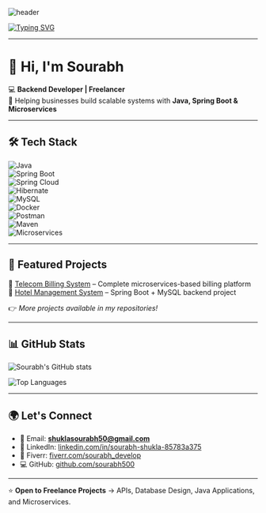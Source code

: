 ![header](https://capsule-render.vercel.app/api?type=waving&color=0:00C9FF,100:92FE9D&height=200&section=header&text=Sourabh%20Shukla&fontSize=50&fontColor=ffffff&animation=fadeIn&fontAlignY=40)

[![Typing SVG](https://readme-typing-svg.herokuapp.com?size=25&color=1ABC9C&width=600&lines=Backend+Developer+%7C+Java+%7C+Spring+Boot+%7C+Microservices;Freelancer+%7C+Building+Scalable+Systems;Open+to+Collaborations+%26+Projects)](https://git.io/typing-svg)

---

# 👋 Hi, I'm Sourabh  

💻 **Backend Developer | Freelancer**  
🚀 Helping businesses build scalable systems with **Java, Spring Boot & Microservices**  

---

## 🛠️ Tech Stack  
![Java](https://img.shields.io/badge/Java-ED8B00?style=for-the-badge&logo=openjdk&logoColor=white)  
![Spring Boot](https://img.shields.io/badge/Spring%20Boot-6DB33F?style=for-the-badge&logo=springboot&logoColor=white)  
![Spring Cloud](https://img.shields.io/badge/Spring%20Cloud-6DB33F?style=for-the-badge&logo=spring&logoColor=white)  
![Hibernate](https://img.shields.io/badge/Hibernate-59666C?style=for-the-badge&logo=hibernate&logoColor=white)  
![MySQL](https://img.shields.io/badge/MySQL-005C84?style=for-the-badge&logo=mysql&logoColor=white)  
![Docker](https://img.shields.io/badge/Docker-2496ED?style=for-the-badge&logo=docker&logoColor=white)  
![Postman](https://img.shields.io/badge/Postman-FF6C37?style=for-the-badge&logo=postman&logoColor=white)  
![Maven](https://img.shields.io/badge/Maven-C71A36?style=for-the-badge&logo=apachemaven&logoColor=white)  
![Microservices](https://img.shields.io/badge/Microservices-000000?style=for-the-badge&logo=architecturaldesign&logoColor=white)  

---

## 📂 Featured Projects  
🔹 [Telecom Billing System](https://github.com/sourabh500/telecom-billing-system) – Complete microservices-based billing platform  
🔹 [Hotel Management System](https://github.com/sourabh500/hotel-management-system) – Spring Boot + MySQL backend project   

👉 *More projects available in my repositories!*  

---

## 📊 GitHub Stats

![Sourabh's GitHub stats](https://github-readme-stats.vercel.app/api?username=sourabh500&show_icons=true&theme=radical&count_private=true&include_all_commits=true)

![Top Languages](https://github-readme-stats.vercel.app/api/top-langs/?username=sourabh500&layout=compact&theme=radical&token=YOUR_PERSONAL_ACCESS_TOKEN)

---

## 🌍 Let's Connect  
- 📧 Email: **shuklasourabh50@gmail.com**  
- 💼 LinkedIn: [linkedin.com/in/sourabh-shukla-85783a375](https://linkedin.com/in/sourabh-shukla-85783a375)  
- 🎯 Fiverr: [fiverr.com/sourabh_develop](https://www.fiverr.com/sourabh_develop)  
- 💻 GitHub: [github.com/sourabh500](https://github.com/sourabh500)  

---

⭐ **Open to Freelance Projects** → APIs, Database Design, Java Applications, and Microservices.  

